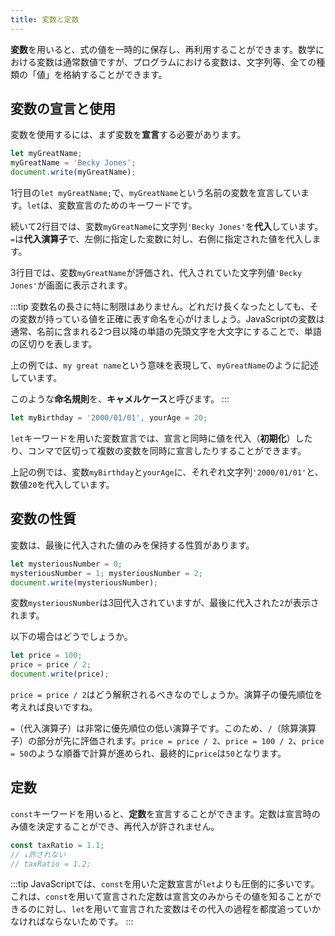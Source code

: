 ```yaml
---
title: 変数と定数
---
```


**変数**を用いると、式の値を一時的に保存し、再利用することができます。数学における変数は通常数値ですが、プログラムにおける変数は、文字列等、全ての種類の「値」を格納することができます。

## 変数の宣言と使用

変数を使用するには、まず変数を**宣言**する必要があります。

```js
let myGreatName;
myGreatName = 'Becky Jones';
document.write(myGreatName);
```

1行目の`let myGreatName;`で、`myGreatName`という名前の変数を宣言しています。`let`は、変数宣言のためのキーワードです。

続いて2行目では、変数`myGreatName`に文字列`'Becky Jones'`を**代入**しています。`=`は**代入演算子**で、左側に指定した変数に対し、右側に指定された値を代入します。

3行目では、変数`myGreatName`が評価され、代入されていた文字列値`'Becky Jones'`が画面に表示されます。

:::tip
変数名の長さに特に制限はありません。どれだけ長くなったとしても、その変数が持っている値を正確に表す命名を心がけましょう。JavaScriptの変数は通常、名前に含まれる2つ目以降の単語の先頭文字を大文字にすることで、単語の区切りを表します。

上の例では、`my great name`という意味を表現して、`myGreatName`のように記述しています。

このような**命名規則**を、**キャメルケース**と呼びます。
:::

```js
let myBirthday = '2000/01/01', yourAge = 20;
```

`let`キーワードを用いた変数宣言では、宣言と同時に値を代入（**初期化**）したり、コンマで区切って複数の変数を同時に宣言したりすることができます。

上記の例では、変数`myBirthday`と`yourAge`に、それぞれ文字列`'2000/01/01'`と、数値`20`を代入しています。

## 変数の性質

変数は、最後に代入された値のみを保持する性質があります。

```js
let mysteriousNumber = 0;
mysteriousNumber = 1; mysteriousNumber = 2;
document.write(mysteriousNumber);
```

変数`mysteriousNumber`は3回代入されていますが、最後に代入された`2`が表示されます。

以下の場合はどうでしょうか。

```js
let price = 100;
price = price / 2;
document.write(price);
```

`price = price / 2`はどう解釈されるべきなのでしょうか。演算子の優先順位を考えれば良いですね。

`=`（代入演算子）は非常に優先順位の低い演算子です。このため、`/`（除算演算子）の部分が先に評価されます。`price = price / 2`、`price = 100 / 2`、`price = 50`のような順番で計算が進められ、最終的に`price`は`50`となります。

## 定数

`const`キーワードを用いると、**定数**を宣言することができます。定数は宣言時のみ値を決定することができ、再代入が許されません。

```js
const taxRatio = 1.1;
// ↓許されない
// taxRatio = 1.2;
```

:::tip
JavaScriptでは、`const`を用いた定数宣言が`let`よりも圧倒的に多いです。これは、`const`を用いて宣言された定数は宣言文のみからその値を知ることができるのに対し、`let`を用いて宣言された変数はその代入の過程を都度追っていかなければならないためです。
:::
